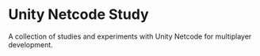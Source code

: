 # Unity Netcode Study

A collection of studies and experiments with Unity Netcode for multiplayer development.
